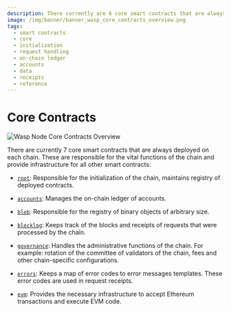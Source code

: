 ```yaml
---
description: There currently are 6 core smart contracts that are always deployed on each  chain, root, _default, accounts, blob, blocklog, and governance.
image: /img/banner/banner_wasp_core_contracts_overview.png
tags:
  - smart contracts
  - core
  - initialization
  - request handling
  - on-chain ledger
  - accounts
  - data
  - receipts
  - reference
---
```


# Core Contracts

![Wasp Node Core Contracts Overview](/img/banner/banner_wasp_core_contracts_overview.png)

There are currently 7 core smart contracts that are always deployed on each
chain. These are responsible for the vital functions of the chain and
provide infrastructure for all other smart contracts:

- [`root`](../reference/core-contracts/root.md): Responsible for the initialization of the chain, maintains registry of deployed contracts.

- [`accounts`](../reference/core-contracts/accounts.md): Manages the on-chain ledger of accounts.

- [`blob`](../reference/core-contracts/blob.md): Responsible for the registry of binary objects of arbitrary size.

- [`blocklog`](../reference/core-contracts/blocklog.md): Keeps track of the blocks and receipts of requests that were processed by the chain.

- [`governance`](../reference/core-contracts/governance.md): Handles the administrative functions of the chain. For example: rotation of the committee of validators of the chain, fees and other chain-specific configurations.

- [`errors`](../reference/core-contracts/errors.md): Keeps a map of error codes to error messages templates. These error codes are used in request receipts.

- [`evm`](../reference/core-contracts/evm.md): Provides the necessary infrastructure to accept Ethereum
  transactions and execute EVM code.
